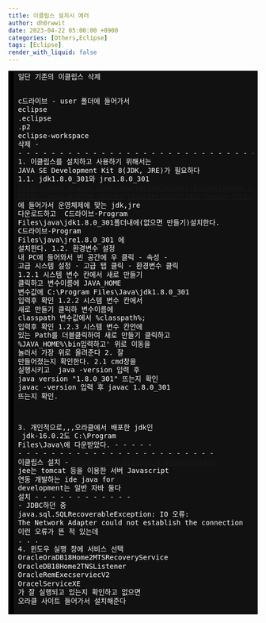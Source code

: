 ```yaml
---
title: 이클립스 설치시 에러
author: dh0rwwit
date: 2023-04-22 05:00:00 +0900
categories: [Others,Eclipse]
tags: [Eclipse]
render_with_liquid: false
---
```


<!-- HTML generated using hilite.me --><div style="background: #111111; overflow:auto;width:auto;border:solid black;border-width:.1em .1em .1em .8em;padding:.2em .6em;"><pre style="margin: 0; line-height: 125%"><span style="color: #ffffff">일단 기존의 이클립스 삭제</span>
<span style="color: #ffffff">c드라이브 - user 폴더에 들어가서</span>
<span style="color: #ffffff">eclipse</span>
<span style="color: #ffffff">.eclipse</span>
<span style="color: #ffffff">.p2</span>
<span style="color: #ffffff">eclipse-workspace</span>
<span style="color: #ffffff">삭제</span>
<span style="color: #ffffff">- - - - - - - - - - - - - - - - - - - - - - - - - - - - - -</span>
<span style="color: #ffffff">1. 이클립스를 설치하고 사용하기 위해서는 JAVA SE Development Kit 8(JDK, JRE)가 필요하다</span>
<span style="color: #ffffff">1.1. jdk1.8.0_301와 jre1.8.0_301</span>
<span style="color: #ffffff">https://www.oracle.com/java/technologies/javase/javase-jdk8-downloads.html</span>
<span style="color: #ffffff">https://www.oracle.com/mx/java/technologies/javase-jre8-downloads.html</span>
<span style="color: #ffffff">에 들어가서 운영체제에 맞는 jdk,jre 다운로드하고 </span>
<span style="color: #ffffff">C드라이브-Program Files\java\jdk1.8.0_301폴더내에(없으면 만들기)설치한다. </span>
<span style="color: #ffffff">C드라이브-Program Files\java\jre1.8.0_301</span>
<span style="color: #ffffff">에 설치한다.</span>
<span style="color: #ffffff">1.2. 환경변수 설정</span>
<span style="color: #ffffff">내 PC에 들어와서 빈 공간에 우 클릭 - 속성 - 고급 시스템 설정 - 고급 탭 클릭 - 환경변수 클릭</span>
<span style="color: #ffffff">1.2.1 시스템 변수 칸에서 새로 만들기 클릭하고</span>
<span style="color: #ffffff">변수이름에 JAVA_HOME</span>
<span style="color: #ffffff">변수값에 C:\Program Files\Java\jdk1.8.0_301 입력후 확인</span>
<span style="color: #ffffff">1.2.2 시스템 변수 칸에서 새로 만들기 클릭하</span>
<span style="color: #ffffff">변수이름에 classpath</span>
<span style="color: #ffffff">변수값에서 %classpath%; 입력후 확인</span>
<span style="color: #ffffff">1.2.3 시스템 변수 칸안에 있는 Path를 더블클릭하여 새로 만들기 클릭하고 %JAVA_HOME%\bin입력하고&#39;</span>
<span style="color: #ffffff">위로 이동을 눌러서 가장 위로 올려준다</span>
<span style="color: #ffffff">2. 잘 만들어졌는지 확인한다.</span>
<span style="color: #ffffff">2.1 cmd창을 실행시키고 </span>
<span style="color: #ffffff">java -version 입력 후 java version &quot;1.8.0_301&quot; 뜨는지 확인</span>
<span style="color: #ffffff">javac -version 입력 후 javac 1.8.0_301 뜨는지 확인.</span>

<span style="color: #ffffff">3. 개인적으로,,,오라클에서 배포한 jdk인 </span>
<span style="color: #ffffff">jdk-16.0.2도 C:\Program Files\Java\에 다운받았다.</span>
<span style="color: #ffffff">- - - - - - - - - - - - - - - - - - - - - - - - - - - - -</span>
<span style="color: #ffffff">이클립스 설치 - https://www.eclipse.org/downloads/</span>
<span style="color: #ffffff">jee는 tomcat 등을 이용한 서버 Javascript 연동 개발하는 ide</span>
<span style="color: #ffffff">java for development는 일반 자바</span>
<span style="color: #ffffff">둘다 설치</span>
<span style="color: #ffffff">- - - - - - - - - - - - -</span>
<span style="color: #ffffff">JDBC하던 중</span>
<span style="color: #ffffff">java.sql.SQLRecoverableException: IO 오류: The Network Adapter could not establish the connection</span>
<span style="color: #ffffff">이런 오류가 뜬 적 있는데</span>
<span style="color: #ffffff">. . .</span>
<span style="color: #ffffff">4. 윈도우 실행 창에 서비스 선택</span>
<span style="color: #ffffff">OracleOraDB18Home2MTSRecoveryService</span>
<span style="color: #ffffff">OracleDB18Home2TNSListener</span>
<span style="color: #ffffff">OracleRemExecserviecV2</span>
<span style="color: #ffffff">OracelServiceXE</span>
<span style="color: #ffffff">가 잘 실행되고 있는지 확인하고 없으면 오라클 사이트 들어가서 설치해준다</span>
</pre></div>
